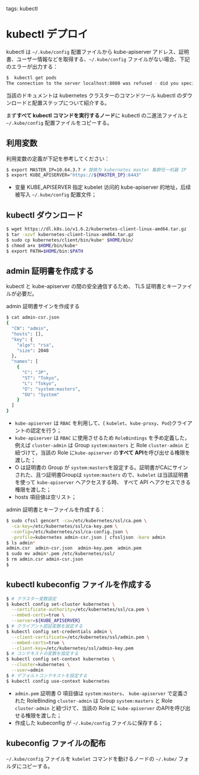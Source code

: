 <!-- toc -->

tags: kubectl

# kubectl デプロイ

kubectl は `~/.kube/config` 配置ファイルから kube-apiserver アドレス、証明書、ユーザー情報などを取得する、`~/.kube/config` ファイルがない場合、下記のエラーが出力する：

``` bash
$  kubectl get pods
The connection to the server localhost:8080 was refused - did you specify the right host or port?
```

当該のドキュメントは kubernetes クラスターのコマンドツール kubectl のダウンロードと配置ステップについて紹介する。

まず**すべて kubectl コマンドを実行するノード**に kubectl の二進法ファイルと `~/.kube/config` 配置ファイルをコピーする。

## 利用変数

利用変数の定義が下記を参考してください：

``` bash
$ export MASTER_IP=10.64.3.7 # 替换为 kubernetes master 集群任一机器 IP
$ export KUBE_APISERVER="https://${MASTER_IP}:6443"
```

+ 变量 KUBE_APISERVER 指定 kubelet 访问的 kube-apiserver 的地址，后续被写入 `~/.kube/config` 配置文件；

## kubectl ダウンロード

``` bash
$ wget https://dl.k8s.io/v1.6.2/kubernetes-client-linux-amd64.tar.gz
$ tar -xzvf kubernetes-client-linux-amd64.tar.gz
$ sudo cp kubernetes/client/bin/kube* $HOME/bin/
$ chmod a+x $HOME/bin/kube*
$ export PATH=$HOME/bin:$PATH
```

## admin 証明書を作成する

kubectl と kube-apiserver の間の安全通信するため、 TLS 証明書とキーファイルが必要だ。

admin 証明書サインを作成する

``` bash
$ cat admin-csr.json
{
  "CN": "admin",
  "hosts": [],
  "key": {
    "algo": "rsa",
    "size": 2048
  },
  "names": [
    {
      "C": "JP",
      "ST": "Tokyo",
      "L": "Tokyo",
      "O": "system:masters",
      "OU": "System"
    }
  ]
}
```

+ `kube-apiserver` は `RBAC` を利用して、( `kubelet`、`kube-proxy`、`Pod`)クライアントの認定を行う；
+ `kube-apiserver` は `RBAC` に使用させるため `RoleBindings` を予め定義した，例えば `cluster-admin` は Group `system:masters` と Role `cluster-admin` と紐づけて，当該の Role に`kube-apiserver` の**すべて API**を呼び出せる権限を渡した；
+ O は証明書の Group が `system:masters`を設定する。証明書がCAにサインされた、且つ証明書Groupは `system:masters` ので、`kubelet` は当該証明書を使って `kube-apiserver` へアクセスする時、 すべて API へアクセスできる権限を渡した；
+ hosts 項目値は空リスト；

admin 証明書とキーファイルを作成する：

``` bash
$ sudo cfssl gencert -ca=/etc/kubernetes/ssl/ca.pem \
  -ca-key=/etc/kubernetes/ssl/ca-key.pem \
  -config=/etc/kubernetes/ssl/ca-config.json \
  -profile=kubernetes admin-csr.json | cfssljson -bare admin
$ ls admin*
admin.csr  admin-csr.json  admin-key.pem  admin.pem
$ sudo mv admin*.pem /etc/kubernetes/ssl/
$ rm admin.csr admin-csr.json
$
```

## kubectl kubeconfig ファイルを作成する

``` bash
$ # クラスター変数設定
$ kubectl config set-cluster kubernetes \
  --certificate-authority=/etc/kubernetes/ssl/ca.pem \
  --embed-certs=true \
  --server=${KUBE_APISERVER}
$ # クライアント認証変数を設定する
$ kubectl config set-credentials admin \
  --client-certificate=/etc/kubernetes/ssl/admin.pem \
  --embed-certs=true \
  --client-key=/etc/kubernetes/ssl/admin-key.pem
$ # コンテキストの変数を設定する
$ kubectl config set-context kubernetes \
  --cluster=kubernetes \
  --user=admin
$ # デフォルトコンテキストを設定する
$ kubectl config use-context kubernetes
```

+ `admin.pem` 証明書 O 項目値は `system:masters`、 `kube-apiserver` で定義された RoleBinding `cluster-admin` は Group `system:masters` と Role `cluster-admin` と紐づけて、当該の Role に `kube-apiserver` のAPIを呼び出せる権限を渡した；
+ 作成した kubeconfig が `~/.kube/config` ファイルに保存する；

## kubeconfig ファイルの配布

`~/.kube/config` ファイルを `kubelet` コマンドを動けるノードの `~/.kube/` フォルダにコピーする。
